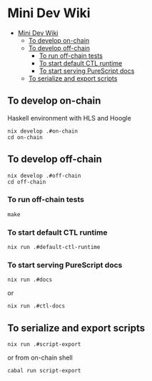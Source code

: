 # Mini Dev Wiki

- [Mini Dev Wiki](#mini-dev-wiki)
  - [To develop on-chain](#to-develop-on-chain)
  - [To develop off-chain](#to-develop-off-chain)
    - [To run off-chain tests](#to-run-off-chain-tests)
    - [To start default CTL runtime](#to-start-default-ctl-runtime)
    - [To start serving PureScript docs](#to-start-serving-purescript-docs)
  - [To serialize and export scripts](#to-serialize-and-export-scripts)


## To develop on-chain

Haskell environment with HLS and Hoogle

```shell
nix develop .#on-chain
cd on-chain
```

## To develop off-chain

```shell
nix develop .#off-chain
cd off-chain
```

### To run off-chain tests
```shell
make
```


### To start default CTL runtime

```shell
nix run .#default-ctl-runtime
```

### To start serving PureScript docs

```shell
nix run .#docs
```

or

```shell
nix run .#ctl-docs
```

## To serialize and export scripts

```shell
nix run .#script-export
```

or from on-chain shell

```shell
cabal run script-export
```
